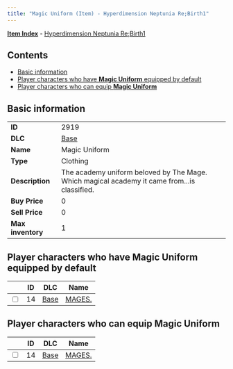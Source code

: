 ```yaml
---
title: "Magic Uniform (Item) - Hyperdimension Neptunia Re;Birth1"
---
```


[**Item Index**](/neptunia/rb1/item/index.html) - [Hyperdimension Neptunia Re;Birth1](/neptunia/rb1)

## Contents

- [Basic information](#basic-information)
- [Player characters who have **Magic Uniform** equipped by default](#player-characters-who-have-magic-uniform-equipped-by-default)
- [Player characters who can equip **Magic Uniform**](#player-characters-who-can-equip-magic-uniform)

## Basic information

|   |   |
| -- | -- |
| **ID** | 2919 |
| **DLC** | [Base](/neptunia/rb1/dlc/1-base.html) |
| **Name** | Magic Uniform |
| **Type** | Clothing |
| **Description** | The academy uniform beloved by The Mage. Which magical academy it came from...is classified. |
| **Buy Price** | 0 |
| **Sell Price** | 0 |
| **Max inventory** | 1 |

## Player characters who have **Magic Uniform** equipped by default

|    | ID | DLC | Name |
| -- | -- | --- | ---- |
| <input type="checkbox" id="rb1-player-1-14" class="trackbox" /> | 14 | [Base](/neptunia/rb1/dlc/1-base.html) | [MAGES.](/neptunia/rb1/player/1-14-mages.html) |

## Player characters who can equip **Magic Uniform**

|    | ID | DLC | Name |
| -- | -- | --- | ---- |
| <input type="checkbox" id="rb1-player-1-14" class="trackbox" /> | 14 | [Base](/neptunia/rb1/dlc/1-base.html) | [MAGES.](/neptunia/rb1/player/1-14-mages.html) |